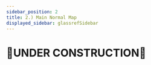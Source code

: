 ```yaml
---
sidebar_position: 2
title: 2.) Main Normal Map
displayed_sidebar: glassrefSidebar
---
```


# 🚧UNDER CONSTRUCTION🚧